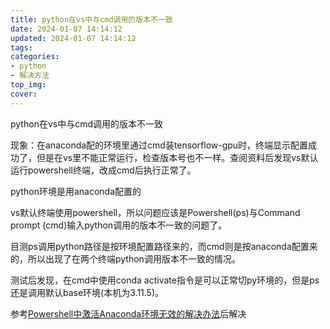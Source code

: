 ```yaml
---
title: python在vs中与cmd调用的版本不一致
date: 2024-01-07 14:14:12
updated: 2024-01-07 14:14:12
tags:
categories:
- python
- 解决方法
top_img: 
cover: 
---
```

python在vs中与cmd调用的版本不一致

现象：在anaconda配的环境里通过cmd装tensorflow-gpu时，终端显示配置成功了，但是在vs里不能正常运行，检查版本号也不一样。查阅资料后发现vs默认运行powershell终端，改成cmd后执行正常了。

python环境是用anaconda配置的

vs默认终端使用powershell，所以问题应该是Powershell(ps)与Command prompt (cmd)输入python调用的版本不一致的问题了。

目测ps调用python路径是按环境配置路径来的，而cmd则是按anaconda配置来的，所以出现了在两个终端python调用版本不一致的情况。

测试后发现，在cmd中使用conda activate指令是可以正常切py环境的，但是ps还是调用默认base环境(本机为3.11.5)。

参考[Powershell中激活Anaconda环境无效的解决办法](https://blog.csdn.net/weixin_43681778/article/details/109206108)后解决




